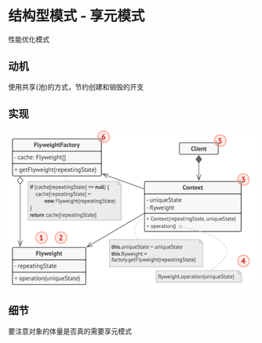 # 结构型模式 - 享元模式
性能优化模式
## 动机
使用共享(池)的方式，节约创建和销毁的开支
## 实现
![UML](pics/26_Flyweight_UML.png)
## 细节
要注意对象的体量是否真的需要享元模式